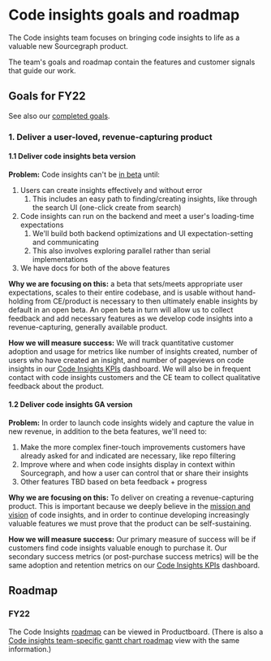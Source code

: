 # Code insights goals and roadmap

The Code insights team focuses on bringing code insights to life as a valuable new Sourcegraph product.

The team's goals and roadmap contain the features and customer signals that guide our work.

## Goals for FY22

See also our [completed goals](../../../engineering/code-graph/code-insights/goals_completed.md).

### 1. Deliver a user-loved, revenue-capturing product

#### 1.1 Deliver code insights beta version

**Problem:** Code insights can't be [in beta](https://docs.sourcegraph.com/admin/beta_and_prototype_features) until:

1. Users can create insights effectively and without error
   1. This includes an easy path to finding/creating insights, like through the search UI (one-click create from search)
1. Code insights can run on the backend and meet a user's loading-time expectations
   1. We'll build both backend optimizations and UI expectation-setting and communicating
   1. This also involves exploring parallel rather than serial implementations
1. We have docs for both of the above features

**Why we are focusing on this:** a beta that sets/meets appropriate user expectations, scales to their entire codebase, and is usable without hand-holding from CE/product is necessary to then ultimately enable insights by default in an open beta. An open beta in turn will allow us to collect feedback and add necessary features as we develop code insights into a revenue-capturing, generally available product.

**How we will measure success:** We will track quantitative customer adoption and usage for metrics like number of insights created, number of users who have created an insight, and number of pageviews on code insights in our [Code Insights KPIs](https://sourcegraph.looker.com/dashboards/172) dashboard. We will also be in frequent contact with code insights customers and the CE team to collect qualitative feedback about the product.

#### 1.2 Deliver code insights GA version

**Problem:** In order to launch code insights widely and capture the value in new revenue, in addition to the beta features, we'll need to:

1. Make the more complex finer-touch improvements customers have already asked for and indicated are necessary, like repo filtering
1. Improve where and when code insights display in context within Sourcegraph, and how a user can control that or share their insights
1. Other features TBD based on beta feedback + progress

**Why we are focusing on this:** To deliver on creating a revenue-capturing product. This is important because we deeply believe in the [mission and vision](index.md#mission) of code insights, and in order to continue developing increasingly valuable features we must prove that the product can be self-sustaining.

**How we will measure success:** Our primary measure of success will be if customers find code insights valuable enough to purchase it. Our secondary success metrics (or post-purchase success metrics) will be the same adoption and retention metrics on our [Code Insights KPIs](https://sourcegraph.looker.com/dashboards/172) dashboard.

## Roadmap

### FY22

The Code Insights [roadmap](https://sourcegraph.productboard.com/feature-board/2689572-fy2022-roadmap-developer-insights) can be viewed in Productboard. (There is also a [Code insights team-specific gantt chart roadmap](https://sourcegraph.productboard.com/roadmap/2809900-code-insights-features-timeline-roadmap) view with the same information.)

